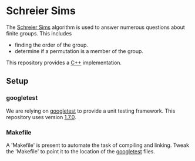 Schreier Sims
=============

The [Schreier Sims][schreier-sims] algorithm is used to answer
numerous questions about finite groups. This includes

* finding the order of the group.
* determine if a permutation is a member of the group.

This repository provides a [C++][c++] implementation.

Setup
-----

### googletest

We are relying on [googletest][] to provide a unit testing
framework. This repository uses version [1.7.0][gtest-1.7.0].

### Makefile

A 'Makefile' is present to automate the task of compiling and
linking. Tweak the 'Makefile' to point it to the location of the
[googletest][] files.

[schreier-sims]: http://en.wikipedia.org/wiki/Schreier%E2%80%93Sims_algorithm
[c++]: http://en.wikipedia.org/wiki/C++
[googletest]: https://code.google.com/p/googletest/
[gtest-1.7.0]: https://code.google.com/p/googletest/downloads/detail?name=gtest-1.7.0.zip
